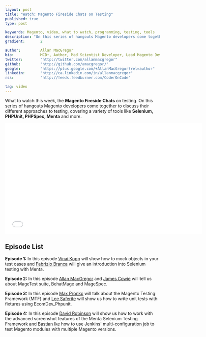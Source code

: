 ```yaml
---
layout: post
title: "Watch: Magento Fireside Chats on Testing"
published: true
type: post

keywords: Magento, video, what to watch, programming, testing, tools
description: "On this series of hangouts Magento developers come together to discuss their  different approaches to testing, covering a variety of tools like Selenium, PHPUnit, PHPSpec, Menta and more."
gradient: 		2

author: 		Allan MacGregor
bio: 			MCD+, Author, Mad Scientist Developer, Lead Magento Developer @demacmedia.
twitter: 		"http://twitter.com/allanmacgregor"
github: 		"http://github.com/amacgregor/"
google: 		"https://plus.google.com/+AllanMacGregor?rel=author"
linkedin: 		"http://ca.linkedin.com/in/allanmacgregor"
rss: 			"http://feeds.feedburner.com/CoderOnCode"

tag: video
---
```


What to watch this week, the **Magento Fireside Chats** on testing. On this series of hangouts Magento developers come together to discuss their
different approaches to testing, covering a variety of tools like **Selenium, PHPUnit, PHPSpec, Menta** and more.



<iframe width="640" height="360" src="//www.youtube-nocookie.com/embed/videoseries?list=PLTmla7LfXY9EmhsA9P955giIvlFzCetjb" frameborder="0"
allowfullscreen></iframe>

## Episode List

**Episode 1:** In this episode [Vinai Kopp](https://twitter.com/VinaiKopp) will show how to mock objects in your test cases and [Fabrizio Branca](https://twitter.com/fbrnc) will give an introduction into
Selenium testing with Menta.

**Episode 2:** In this episode [Allan MacGregor](https://twitter.com/allanmacgregor) and [James Cowie](https://twitter.com/jcowie) will tell us about MageTest suite, BehatMage and MageSpec.

**Episode 3:** In this episode [Max Pronko](https://twitter.com/max_pronko) will talk about the Magento Testing Framework (MTF) and [Lee Saferite](https://twitter.com/LeeSaferite)  will show us how to write unit tests
with fixtures using EcomDev_Phpunit.

**Episode 4:** In this episode [David Robinson](ihttps://twitter.com/d_rbn) will show us how to work with the advanced screenshot features of the Menta Selenium Testing Framework
and [Bastian Ike](https://twitter.com/b_ike) how to use Jenkins' multi-configuration job to test Magento modules with multiple Magento versions.
